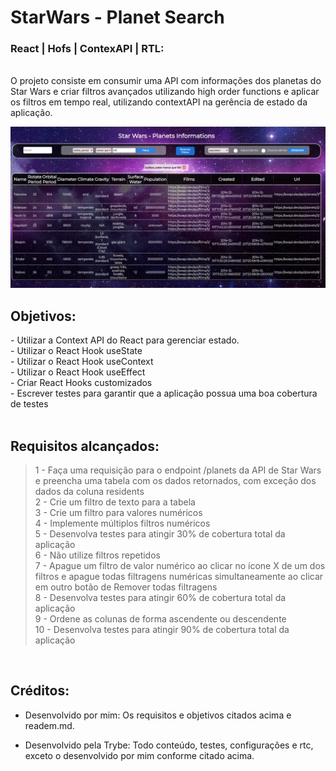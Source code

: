 # StarWars - Planet Search

### React | Hofs | ContexAPI | RTL:

<br> O projeto consiste em consumir uma API com informações dos planetas do Star Wars e criar filtros avançados utilizando high order functions e aplicar os filtros em tempo real, utilizando contextAPI na gerência de estado da aplicação.

<img src="images/preview.png" width="900px" >

## Objetivos:
<section>
- Utilizar a Context API do React para gerenciar estado.
</br> - Utilizar o React Hook useState
</br> - Utilizar o React Hook useContext
</br> - Utilizar o React Hook useEffect
</br> - Criar React Hooks customizados
</br> - Escrever testes para garantir que a aplicação possua uma boa cobertura de testes

</section>

</br>

## Requisitos alcançados:

> 1 - Faça uma requisição para o endpoint /planets da API de Star Wars e preencha uma tabela com os dados retornados, com exceção dos dados da coluna residents
> </br> 2 - Crie um filtro de texto para a tabela
> </br> 3 - Crie um filtro para valores numéricos
> </br> 4 - Implemente múltiplos filtros numéricos
> </br> 5 - Desenvolva testes para atingir 30% de cobertura total da aplicação
> </br> 6 - Não utilize filtros repetidos
> </br> 7 - Apague um filtro de valor numérico ao clicar no ícone X de um dos filtros e apague todas filtragens numéricas simultaneamente ao clicar em outro botão de Remover todas filtragens
> </br> 8 - Desenvolva testes para atingir 60% de cobertura total da aplicação
> </br> 9 - Ordene as colunas de forma ascendente ou descendente
> </br> 10 - Desenvolva testes para atingir 90% de cobertura total da aplicação

</br>

## Créditos:

- Desenvolvido por mim: Os requisitos e objetivos citados acima e readem.md.

- Desenvolvido pela Trybe: Todo conteúdo, testes, configurações e rtc, exceto o desenvolvido por mim conforme citado acima.
